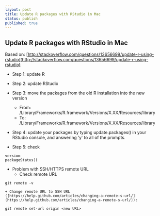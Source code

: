 ```yaml
---
layout: post
title: Update R packages with RStudio in Mac
status: publish
published: true
---
```

 
## Update R packages with RStudio in Mac
 
Based on: [http://stackoverflow.com/questions/13656699/update-r-using-rstudio](http://stackoverflow.com/questions/13656699/update-r-using-rstudio)
 
* Step 1: update R
* Step 2: update RStudio
* Step 3: move the packages from the old R installation into the new version
    + From: /Library/Frameworks/R.framework/Versions/X.XX/Resources/library
    + To: /Library/Frameworks/R.framework/Versions/X.XX/Resources/library
 
* Step 4: update your packages by typing update.packages() in your RStudio console, and answering 'y' to all of the prompts.
* Step 5: check 
 
```
version
packageStatus()
```
 
* Problem with SSH/HTTPS remote URL
    + Check remote URL
    
```
git remote -v
```    
 
    + Change remote URL to SSH URL ([https://help.github.com/articles/changing-a-remote-s-url/](https://help.github.com/articles/changing-a-remote-s-url/)):
    
```
git remote set-url origin <new URL>
```    
    
